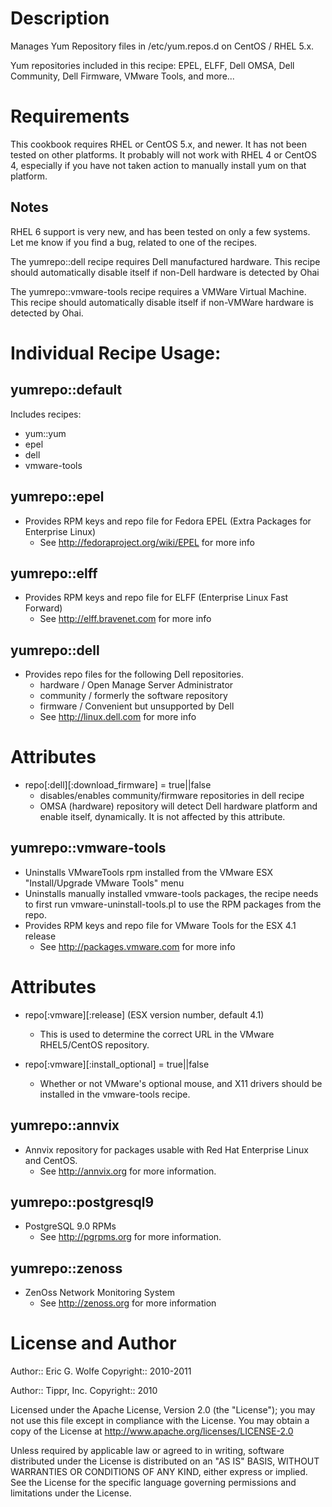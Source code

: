 Description
===========

Manages Yum Repository files in /etc/yum.repos.d on CentOS / RHEL 5.x.

Yum repositories included in this recipe:
EPEL, ELFF, Dell OMSA, Dell Community, Dell Firmware, VMware Tools, and more...

Requirements
============

This cookbook requires RHEL or CentOS 5.x, and newer.
It has not been tested on other platforms.  It probably will
not work with RHEL 4 or CentOS 4, especially if you have not
taken action to manually install yum on that platform.

Notes
-----

RHEL 6 support is very new, and has been tested on only a few systems.
Let me know if you find a bug, related to one of the recipes.

The yumrepo::dell recipe requires Dell manufactured hardware.  This
recipe should automatically disable itself if non-Dell hardware is
detected by Ohai

The yumrepo::vmware-tools recipe requires a VMWare Virtual Machine.
This recipe should automatically disable itself if non-VMWare hardware
is detected by Ohai.

Individual Recipe Usage:
=======================

yumrepo::default
----------------

Includes recipes:

* yum::yum
* epel
* dell
* vmware-tools

yumrepo::epel
-------------

- Provides RPM keys and repo file for
   Fedora EPEL (Extra Packages for Enterprise Linux)
  * See http://fedoraproject.org/wiki/EPEL for more info

yumrepo::elff
-------------

- Provides RPM keys and repo file for
   ELFF (Enterprise Linux Fast Forward)
  * See http://elff.bravenet.com for more info

yumrepo::dell
-------------

- Provides repo files for the following Dell repositories.
  - hardware / Open Manage Server Administrator
  - community / formerly the software repository
  - firmware / Convenient but unsupported by Dell
  * See http://linux.dell.com for more info

# Attributes

- repo[:dell][:download_firmware] = true||false
  * disables/enables community/firmware repositories in dell recipe
  * OMSA (hardware) repository will detect Dell hardware platform and
    enable itself, dynamically. It is not affected by this attribute.

yumrepo::vmware-tools
---------------------

- Uninstalls VMwareTools rpm installed from the
   VMware ESX "Install/Upgrade VMware Tools" menu
- Uninstalls manually installed vmware-tools
   packages, the recipe needs to first run
   vmware-uninstall-tools.pl to use the RPM packages
   from the repo.
- Provides RPM keys and repo file for
   VMware Tools for the ESX 4.1 release
  * See http://packages.vmware.com for more info

# Attributes

- repo[:vmware][:release] (ESX version number, default 4.1)
  * This is used to determine the correct URL in the
    VMware RHEL5/CentOS repository.

- repo[:vmware][:install_optional] = true||false
  * Whether or not VMware's optional mouse, and X11
    drivers should be installed in the vmware-tools recipe.

yumrepo::annvix
---------------

- Annvix repository for packages usable with Red Hat Enterprise Linux and
   CentOS.
  * See http://annvix.org for more information.


yumrepo::postgresql9
--------------------

- PostgreSQL 9.0 RPMs
  * See http://pgrpms.org for more information.

yumrepo::zenoss
---------------

- ZenOss Network Monitoring System
  * See http://zenoss.org for more information

License and Author
==================

Author:: Eric G. Wolfe
Copyright:: 2010-2011

Author:: Tippr, Inc.
Copyright:: 2010

Licensed under the Apache License, Version 2.0 (the "License");
you may not use this file except in compliance with the License.
You may obtain a copy of the License at
    http://www.apache.org/licenses/LICENSE-2.0

Unless required by applicable law or agreed to in writing, software
distributed under the License is distributed on an "AS IS" BASIS,
WITHOUT WARRANTIES OR CONDITIONS OF ANY KIND, either express or implied.
See the License for the specific language governing permissions and
limitations under the License.

